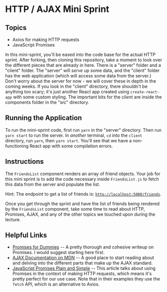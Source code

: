 # HTTP / AJAX Mini Sprint

## Topics
  * Axios for making HTTP requests
  * JavaScript Promises

In this mini-sprint, you'll be eased into the code base for the actual HTTP sprint. After forking, then cloning this repository, take a moment to look over the different pieces that are already in here. There is a "server" folder and a "client" folder. The "server" will _serve_ up some data, and the "client" folder has the web application (which will access some data from the server.) Don't worry about the server for now - we will cover these in depth in the coming weeks. If you look in the "client" directory, there shouldn't be anything too scary; it's just another React app created using `create-react-app` with some custom styling. The important bits for the _client_ are inside the components folder in the "src" directory.

## Running the Application
To run the mini-sprint code, first run `yarn` in the "server" directory. Then run `yarn start` to run the server. In _another_ terminal, `cd` into the `client` directory, run `yarn`, then `yarn start`. You'll see that we have a non-functioning React app with some compilation errors.

## Instructions
The `FriendsList` component renders an array of friend objects. Your job for this mini sprint is to add the code necessary inside `FriendsList.js` to fetch this data from the server and populate the list.

Hint: The endpoint to get a list of friends is: [`http://localhost:5000/friends`](http://localhost:5000/friends).

Once you get through the sprint and have the list of friends being rendered by the `FriendsList` component, take some time to read about HTTP, Promises, AJAX, and any of the other topics we touched upon during the lecture.


## Helpful Links
  * [Promises for Dummies](https://scotch.io/tutorials/javascript-promises-for-dummies) -- A pretty thorough and cohesive writeup on Promises. I would suggest starting here first.
  * [AJAX Documentation on MDN](https://developer.mozilla.org/en-US/docs/AJAX) -- A good place to start reading about and delving into the different parts that make up the AJAX standard.
  * [JavaScript Promises Plain and Simple](https://coligo.io/javascript-promises-plain-simple/) -- This article talks about using Promises in the context of making HTTP requests, which means it's pretty perfect for our use case. Note that in their examples they use the `fetch` API, which is an alternative to Axios.
